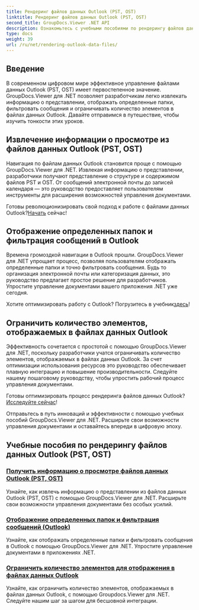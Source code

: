 ```yaml
---
title: Рендеринг файлов данных Outlook (PST, OST)
linktitle: Рендеринг файлов данных Outlook (PST, OST)
second_title: GroupDocs.Viewer .NET API
description: Ознакомьтесь с учебными пособиями по рендерингу файлов данных Outlook (PST, OST) с помощью GroupDocs.Viewer для .NET. Откройте для себя эффективные методы управления документами без особых усилий.
type: docs
weight: 39
url: /ru/net/rendering-outlook-data-files/
---
```

## Введение

В современном цифровом мире эффективное управление файлами данных Outlook (PST, OST) имеет первостепенное значение. GroupDocs.Viewer для .NET позволяет разработчикам легко извлекать информацию о представлении, отображать определенные папки, фильтровать сообщения и ограничивать количество элементов в файлах данных Outlook. Давайте отправимся в путешествие, чтобы изучить тонкости этих уроков.

## Извлечение информации о просмотре из файлов данных Outlook (PST, OST)
Навигация по файлам данных Outlook становится проще с помощью GroupDocs.Viewer для .NET. Извлекая информацию о представлении, разработчики получают представление о структуре и содержимом файлов PST и OST. От сообщений электронной почты до записей календаря — это руководство предоставляет пользователям инструменты для расширения возможностей управления документами. 

 Готовы революционизировать свой подход к работе с файлами данных Outlook?[Начать](./get-view-info-outlook-data-file/) сейчас!

## Отображение определенных папок и фильтрация сообщений в Outlook
Времена громоздкой навигации в Outlook прошли. GroupDocs.Viewer для .NET упрощает процесс, позволяя пользователям отображать определенные папки и точно фильтровать сообщения. Будь то организация электронной почты или категоризация данных, это руководство предлагает простое решение для разработчиков. Упростите управление документами вашего приложения .NET уже сегодня.

 Хотите оптимизировать работу с Outlook? Погрузитесь в учебник[здесь](./render-specific-folders-and-filter-messages-outlook/)!

## Ограничить количество элементов, отображаемых в файлах данных Outlook
Эффективность сочетается с простотой с помощью GroupDocs.Viewer для .NET, поскольку разработчики учатся ограничивать количество элементов, отображаемых в файлах данных Outlook. За счет оптимизации использования ресурсов это руководство обеспечивает плавную интеграцию и повышение производительности. Следуйте нашему пошаговому руководству, чтобы упростить рабочий процесс управления документами.

 Готовы оптимизировать процесс рендеринга файлов данных Outlook?[Исследуйте сейчас](./limit-items-to-render-outlook-data-files/)!

Отправьтесь в путь инноваций и эффективности с помощью учебных пособий GroupDocs.Viewer для .NET. Расширьте свои возможности управления документами и оставайтесь впереди в цифровую эпоху.
## Учебные пособия по рендерингу файлов данных Outlook (PST, OST)
### [Получить информацию о просмотре файлов данных Outlook (PST, OST)](./get-view-info-outlook-data-file/)
Узнайте, как извлечь информацию о представлении из файлов данных Outlook (PST, OST) с помощью GroupDocs.Viewer для .NET. Расширьте свои возможности управления документами без особых усилий.
### [Отображение определенных папок и фильтрация сообщений (Outlook)](./render-specific-folders-and-filter-messages-outlook/)
Узнайте, как отображать определенные папки и фильтровать сообщения в Outlook с помощью GroupDocs.Viewer для .NET. Упростите управление документами в приложениях .NET.
### [Ограничить количество элементов для отображения в файлах данных Outlook](./limit-items-to-render-outlook-data-files/)
Узнайте, как ограничить количество элементов, отображаемых в файлах данных Outlook, с помощью Groupdocs.Viewer для .NET. Следуйте нашим шаг за шагом для бесшовной интеграции.